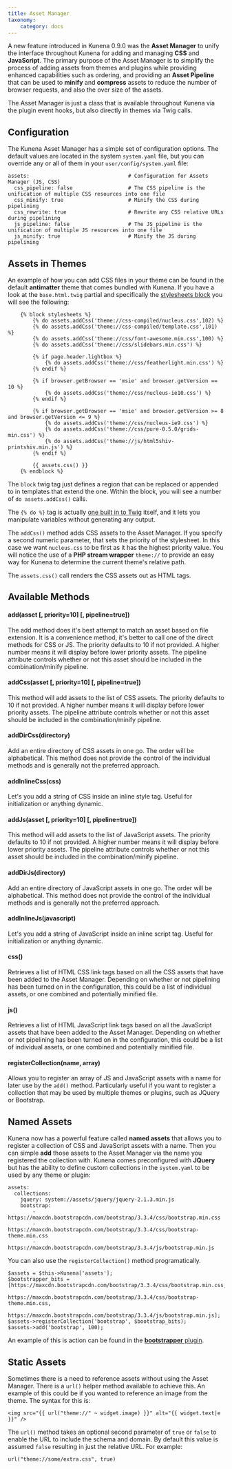```yaml
---
title: Asset Manager
taxonomy:
    category: docs
---
```


A new feature introduced in Kunena 0.9.0 was the **Asset Manager** to unify the interface throughout Kunena for adding and managing **CSS** and **JavaScript**.  The primary purpose of the Asset Manager is to simplify the process of adding assets from themes and plugins while providing enhanced capabilities such as ordering, and providing an **Asset Pipeline** that can be used to **minify** and **compress** assets to reduce the number of browser requests, and also the over size of the assets.

The Asset Manager is just a class that is available throughout Kunena via the plugin event hooks, but also directly in themes via Twig calls.

## Configuration

The Kunena Asset Manager has a simple set of configuration options.  The default values are located in the system `system.yaml` file, but you can override any or all of them in your `user/config/system.yaml` file:

```
assets:                                # Configuration for Assets Manager (JS, CSS)
  css_pipeline: false                  # The CSS pipeline is the unification of multiple CSS resources into one file
  css_minify: true                     # Minify the CSS during pipelining
  css_rewrite: true                    # Rewrite any CSS relative URLs during pipelining
  js_pipeline: false                   # The JS pipeline is the unification of multiple JS resources into one file
  js_minify: true                      # Minify the JS during pipelining
```

## Assets in Themes

An example of how you can add CSS files in your theme can be found in the default **antimatter** theme that comes bundled with Kunena. If you have a look at the `base.html.twig` partial and specifically the [stylesheets block](https://github.com/getKunena/Kunena-theme-antimatter/blob/develop/templates/partials/base.html.twig#L19-L40) you will see the following:

```
    {% block stylesheets %}
        {% do assets.addCss('theme://css-compiled/nucleus.css',102) %}
        {% do assets.addCss('theme://css-compiled/template.css',101) %}
        {% do assets.addCss('theme://css/font-awesome.min.css',100) %}
        {% do assets.addCss('theme://css/slidebars.min.css') %}

        {% if page.header.lightbox %}
            {% do assets.addCss('theme://css/featherlight.min.css') %}
        {% endif %}

        {% if browser.getBrowser == 'msie' and browser.getVersion == 10 %}
            {% do assets.addCss('theme://css/nucleus-ie10.css') %}
        {% endif %}

        {% if browser.getBrowser == 'msie' and browser.getVersion >= 8 and browser.getVersion <= 9 %}
            {% do assets.addCss('theme://css/nucleus-ie9.css') %}
            {% do assets.addCss('theme://css/pure-0.5.0/grids-min.css') %}
            {% do assets.addCss('theme://js/html5shiv-printshiv.min.js') %}
        {% endif %}

        {{ assets.css() }}
    {% endblock %}
```

The `block` twig tag just defines a region that can be replaced or appended to in templates that extend the one. Within the block, you will see a number of `do assets.addCss()` calls.

The `{% do %}` tag is actually [one built in to Twig](http://twig.sensiolabs.org/doc/tags/do.html) itself, and it lets you manipulate variables without generating any output.

The `addCss()` method adds CSS assets to the Asset Manager. If you specify a second numeric parameter, that sets the priority of the stylesheet. In this case we want `nucleus.css` to be first as it has the highest priority value.  You will notice the use of a **PHP stream wrapper** `theme://` to provide an easy way for Kunena to determine the current theme's relative path.

The `assets.css()` call renders the CSS assets out as HTML tags.


## Available Methods

#### add(asset [, priority=10] [, pipeline=true])

The add method does it's best attempt to match an asset based on file extension.  It is a convenience method, it's better to call one of the direct methods for CSS or JS.  The priority defaults to 10 if not provided.  A higher number means it will display before lower priority assets. The pipeline attribute controls whether or not this asset should be included in the combination/minify pipeline.

#### addCss(asset [, priority=10] [, pipeline=true])

This method will add assets to the list of CSS assets.  The priority defaults to 10 if not provided.  A higher number means it will display before lower priority assets.  The pipeline attribute controls whether or not this asset should be included in the combination/minify pipeline.

#### addDirCss(directory)

Add an entire directory of CSS assets in one go. The order will be alphabetical. This method does not provide the control of the individual methods and is generally not the preferred approach.

#### addInlineCss(css)

Let's you add a string of CSS inside an inline style tag. Useful for initialization or anything dynamic.

#### addJs(asset [, priority=10] [, pipeline=true])

This method will add assets to the list of JavaScript assets.  The priority defaults to 10 if not provided.  A higher number means it will display before lower priority assets.  The pipeline attribute controls whether or not this asset should be included in the combination/minify pipeline.

#### addDirJs(directory)

Add an entire directory of JavaScript assets in one go. The order will be alphabetical. This method does not provide the control of the individual methods and is generally not the preferred approach.

#### addInlineJs(javascript)

Let's you add a string of JavaScript inside an inline script tag. Useful for initialization or anything dynamic.

#### css()

Retrieves a list of HTML CSS link tags based on all the CSS assets that have been added to the Asset Manager. Depending on whether or not pipelining has been turned on in the configuration, this could be a list of individual assets, or one combined and potentially minified file.

#### js()

Retrieves a list of HTML JavaScript link tags based on all the JavaScript assets that have been added to the Asset Manager. Depending on whether or not pipelining has been turned on in the configuration, this could be a list of individual assets, or one combined and potentially minified file.

#### registerCollection(name, array)

Allows you to register an array of JS and JavaScript assets with a name for later use by the `add()` method. Particularly useful if you want to register a collection that may be used by multiple themes or plugins, such as JQuery or Bootstrap.

## Named Assets

Kunena now has a powerful feature called **named assets** that allows you to register a collection of CSS and JavaScript assets with a name.  Then you can simple **add** those assets to the Asset Manager via the name you registered the collection with.  Kunena comes preconfigured with **JQuery** but has the ability to define custom collections in the `system.yaml` to be used by any theme or plugin:

```
assets:
  collections:
    jquery: system://assets/jquery/jquery-2.1.3.min.js
    bootstrap:
        - https://maxcdn.bootstrapcdn.com/bootstrap/3.3.4/css/bootstrap.min.css
        - https://maxcdn.bootstrapcdn.com/bootstrap/3.3.4/css/bootstrap-theme.min.css
        - https://maxcdn.bootstrapcdn.com/bootstrap/3.3.4/js/bootstrap.min.js
```

You can also use the `registerCollection()` method programatically.

```
$assets = $this->Kunena['assets'];
$bootstrapper_bits = [https://maxcdn.bootstrapcdn.com/bootstrap/3.3.4/css/bootstrap.min.css,
                      https://maxcdn.bootstrapcdn.com/bootstrap/3.3.4/css/bootstrap-theme.min.css,
                      https://maxcdn.bootstrapcdn.com/bootstrap/3.3.4/js/bootstrap.min.js];
$assets->registerCollection('bootstrap', $bootstrap_bits);
$assets->add('bootstrap', 100);
```

An example of this is action can be found in the [**bootstrapper** plugin](https://github.com/getKunena/Kunena-plugin-bootstrapper/blob/develop/bootstrapper.php#L51-L71).

## Static Assets

Sometimes there is a need to reference assets without using the Asset Manager.  There is a `url()` helper method available to achieve this.  An example of this could be if you wanted to reference an image from the theme. The syntax for this is:

```
<img src="{{ url("theme://" ~ widget.image) }}" alt="{{ widget.text|e }}" />
```

The `url()` method takes an optional second parameter of `true` or `false` to enable the URL to include the schema and domain. By default this value is assumed `false` resulting in just the relative URL.  For example:

```
url("theme://some/extra.css", true)
```
